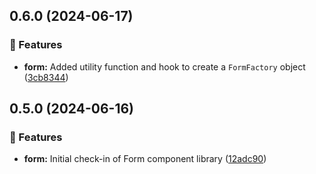 ## 0.6.0 (2024-06-17)


### 🚀 Features

- **form:** Added utility function and hook to create a `FormFactory` object ([3cb8344](https://github.com/storm-software/cyclone-ui/commit/3cb8344))

## 0.5.0 (2024-06-16)


### 🚀 Features

- **form:** Initial check-in of Form component library ([12adc90](https://github.com/storm-software/cyclone-ui/commit/12adc90))
